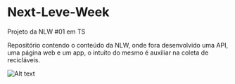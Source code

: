 # Next-Leve-Week
Projeto da NLW #01 em TS

Repositório contendo o conteúdo da NLW, onde fora desenvolvido uma API, uma página web e um app, o intuíto do mesmo é auxiliar na coleta de recicláveis.

![Alt text](/relative/path/to/https://cdn.discordapp.com/attachments/692229943689740349/718494842686013511/ecoleta1.png?raw=true "Optional Title")
